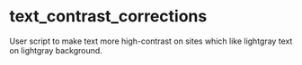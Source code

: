 # text_contrast_corrections
User script to make text more high-contrast on sites which like lightgray text on lightgray background.
